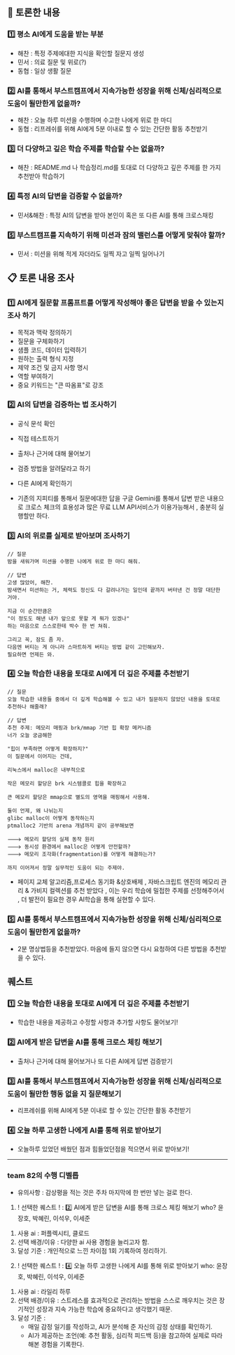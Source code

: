 ## 🤔 토론한 내용

### 1️⃣ 평소 AI에게 도움을 받는 부분

- 해찬 : 특정 주제에대한 지식을 확인할 질문지 생성
- 민서 : 의료 질문 및 위로(?)
- 동협 : 일상 생활 질문

### 2️⃣ AI를 통해서 부스트캠프에서 지속가능한 성장을 위해 신체/심리적으로 도움이 될만한게 없을까?

- 해찬 : 오늘 하루 미션을 수행하며 수고한 나에게 위로 한 마디
- 동협 : 리프레쉬를 위해 AI에게 5분 이내로 할 수 있는 간단한 활동 추천받기

### 3️⃣ 더 다양하고 깊은 학습 주제를 학습할 수는 없을까?

- 해찬 : README.md 나 학습정리.md를 토대로 더 다양하고 깊은 주제를 한 가지 추천받아 학습하기

### 4️⃣ 특정 AI의 답변을 검증할 수 없을까?

- 민서&해찬 : 특정 AI의 답변을 받아 본인이 혹은 또 다른 AI를 통해 크로스채킹

### 5️⃣ 부스트캠프를 지속하기 위해 미션과 잠의 밸런스를 어떻게 맞춰야 할까?

- 민서 : 미션을 위해 적게 자더라도 일찍 자고 일찍 일어나기

## 📋 토론 내용 조사

### 1️⃣ AI에게 질문할 프롬프트를 어떻게 작성해야 좋은 답변을 받을 수 있는지 조사 하기

- 목적과 맥락 정의하기
- 질문을 구체화하기
- 샘플 코드, 데이터 입력하기
- 원하는 출력 형식 지정
- 제약 조건 및 금지 사항 명시
- 역할 부여하기
- 중요 키워드는 "큰 따옴표"로 강조

### 2️⃣ AI의 답변을 검증하는 법 조사하기

- 공식 문석 확인
- 직접 테스트하기
- 출처나 근거에 대해 물어보기
- 검증 방법을 알려달라고 하기
- 다른 AI에게 확인하기

- 기존의 지피티를 통해서 질문에대한 답을 구글 Gemini를 통해서 답변 받은 내용으로 크로스 체크의 효용성과 많은 무료 LLM API서비스가 이용가능해서 , 충분히 실행할만 하다.

### 3️⃣ AI의 위로를 실제로 받아보며 조사하기

```text
// 질문
밤을 새워가며 미션을 수행한 나에게 위로 한 마디 해줘.
```

```text
// 답변
고생 많았어, 해찬.
밤새면서 미션하는 거, 체력도 정신도 다 갈려나가는 일인데 끝까지 버텨낸 건 정말 대단한 거야.

지금 이 순간만큼은
"이 정도도 해낸 내가 앞으로 못할 게 뭐가 있겠나"
하는 마음으로 스스로한테 박수 한 번 쳐줘.

그리고 꼭, 잠도 좀 자.
다음엔 버티는 게 아니라 스마트하게 버티는 방법 같이 고민해보자.
필요하면 언제든 와.
```

### 4️⃣ 오늘 학습한 내용을 토대로 AI에게 더 깊은 주제를 추천받기

```text
// 질문
오늘 학습한 내용들 중에서 더 깊게 학습해볼 수 있고 내가 질문하지 않았던 내용을 토대로 추천하나 해줄래?
```

```text
// 답변
추천 주제: 메모리 매핑과 brk/mmap 기반 힙 확장 메커니즘
너가 오늘 궁금해한

"힙이 부족하면 어떻게 확장하지?"
이 질문에서 이어지는 건데,

리눅스에서 malloc은 내부적으로

작은 메모리 할당은 brk 시스템콜로 힙을 확장하고

큰 메모리 할당은 mmap으로 별도의 영역을 매핑해서 사용해.

둘이 언제, 왜 나뉘는지
glibc malloc이 어떻게 동작하는지
ptmalloc2 기반의 arena 개념까지 같이 공부해보면

🡒 메모리 할당의 실제 동작 원리
🡒 동시성 환경에서 malloc은 어떻게 안전할까?
🡒 메모리 조각화(fragmentation)를 어떻게 해결하는가?

까지 이어져서 정말 실무적인 도움이 되는 주제야.
```

- 페이지 교체 알고리즘,프로세스 동기화 &상호배제 , 자바스크립트 엔진의 메모리 관리 & 가비지 컬렉션를 추천 받았다 , 이는 우리 학습에 밀접한 주제를 선정해주어서 , 더 발전이 필요한 경우 AI학습을 통해 실현할 수 있다.

### 5️⃣ AI를 통해서 부스트캠프에서 지속가능한 성장을 위해 신체/심리적으로 도움이 될만한게 없을까?

- 2분 명상법등을 추천받았다. 마음에 들지 않으면 다시 요청하여 다른 방법을 추천받을 수 있다.

## 퀘스트

### 1️⃣ 오늘 학습한 내용을 토대로 AI에게 더 깊은 주제를 추천받기

- 학습한 내용을 제공하고 수정할 사항과 추가할 사항도 물어보기!

### 2️⃣ AI에게 받은 답변을 AI를 통해 크로스 체킹 해보기

- 출처나 근거에 대해 물어보거나 또 다른 AI에게 답변 검증받기

### 3️⃣ AI를 통해서 부스트캠프에서 지속가능한 성장을 위해 신체/심리적으로 도움이 될만한 행동 없을 지 질문해보기

- 리프레쉬를 위해 AI에게 5분 이내로 할 수 있는 간단한 활동 추천받기

### 4️⃣ 오늘 하루 고생한 나에게 AI를 통해 위로 받아보기

- 오늘하루 있었던 배웠던 점과 힘들었던점을 적으면서 위로 받아보기!

---

### team 82의 수행 디벨롭

- 유의사항 : 감상평을 적는 것은 주차 마지막에 한 번만 넣는 걸로 한다.

1. ! 선택한 퀘스트 ! :
   2️⃣ AI에게 받은 답변을 AI를 통해 크로스 체킹 해보기
   who? 윤장호, 박혜린, 이석우, 이세준

1)  사용 ai : 퍼플렉시티, 클로드
2)  선택 배경/이유 : 다양한 ai 사용 경험을 늘리고자 함.
3)  달성 기준 : 개인적으로 느낀 차이점 1회 기록하여 정리하기.

2. ! 선택한 퀘스트 ! :
   4️⃣ 오늘 하루 고생한 나에게 AI를 통해 위로 받아보기
   who: 윤장호, 박혜린, 이석우, 이세준

1) 사용 ai : 라일리 하루
2) 선택 배경/이유 :
   스트레스를 효과적으로 관리하는 방법을 스스로 깨우치는 것은 장기적인 성장과 지속 가능한 학습에 중요하다고 생각했기 때문.
3) 달성 기준 :
   - 매일 감정 일기를 작성하고, AI가 분석해 준 자신의 감정 상태를 확인하기.
   - AI가 제공하는 조언(예: 추천 활동, 심리적 피드백 등)을 참고하여 실제로 따라 해본 경험을 기록한다.
